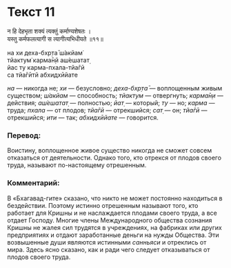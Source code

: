 # Текст 11

न हि देहभृता शक्यं त्यक्तुं कर्माण्यशेषतः ।  
यस्तु कर्मफलत्यागी स त्यागीत्यभिधीयते ॥११॥

на хи деха-бхр̣та̄ ш́акйам̇  
тйактум̇ карма̄н̣й аш́ешатат̣  
йас ту карма-пхала-тйа̄гӣ  
са тйа̄гӣтй абхидхӣйате

_на_ — никогда не; _хи_ — безусловно; _деха-бхр̣та̄_ — воплощенным живым существом; _ш́акйам_ — способность; _тйактум_ — отвергнуть; _карма̄н̣и_ — действия; _аш́ешатат̣_ — полностью; _йат̣_ — который; _ту_ — но; _карма_ — труда; _пхала_ — от плодов; _тйа̄гӣ_ — отрекшийся; _сат̣_ — он; _тйа̄гӣ_ — отрекшийся; _ити_ — так; _абхидхӣйате_ — говорится.

### Перевод:

Воистину, воплощенное живое существо никогда не сможет совсем отказаться от деятельности. Однако того, кто отрекся от плодов своего труда, называют по-настоящему отрешенным.

### Комментарий:

В «Бхагавад-гите» сказано, что никто не может постоянно находиться в бездействии. Поэтому истинно отрешенным называют того, кто работает для Кришны и не наслаждается плодами своего труда, а все отдает Господу. Многие члены Международного общества сознания Кришны не жалея сил трудятся в учреждениях, на фабриках или других предприятиях и отдают заработанные деньги на нужды Общества. Эти возвышенные души являются истинными _санньяси_ и отреклись от мира. Здесь ясно сказано, как и ради чего следует отказываться от плодов своего труда.